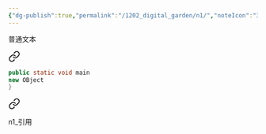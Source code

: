 ```yaml
---
{"dg-publish":true,"permalink":"/1202_digital_garden/n1/","noteIcon":"3","created":"2024-02-24T13:53:00.696+08:00","updated":"2024-02-24T14:04:42.560+08:00"}
---
```




普通文本


<div class="transclusion internal-embed is-loaded"><a class="markdown-embed-link" href="/1202-digital-garden/n1/#16w1u2" aria-label="Open link"><svg xmlns="http://www.w3.org/2000/svg" width="24" height="24" viewBox="0 0 24 24" fill="none" stroke="currentColor" stroke-width="2" stroke-linecap="round" stroke-linejoin="round" class="svg-icon lucide-link"><path d="M10 13a5 5 0 0 0 7.54.54l3-3a5 5 0 0 0-7.07-7.07l-1.72 1.71"></path><path d="M14 11a5 5 0 0 0-7.54-.54l-3 3a5 5 0 0 0 7.07 7.07l1.71-1.71"></path></svg></a><div class="markdown-embed">



```java title="n1 code" {2}
public static void main
new OBject
}
```

</div></div>


  

<div class="transclusion internal-embed is-loaded"><a class="markdown-embed-link" href="/1202-digital-garden/n1/#d3cfkm" aria-label="Open link"><svg xmlns="http://www.w3.org/2000/svg" width="24" height="24" viewBox="0 0 24 24" fill="none" stroke="currentColor" stroke-width="2" stroke-linecap="round" stroke-linejoin="round" class="svg-icon lucide-link"><path d="M10 13a5 5 0 0 0 7.54.54l3-3a5 5 0 0 0-7.07-7.07l-1.72 1.71"></path><path d="M14 11a5 5 0 0 0-7.54-.54l-3 3a5 5 0 0 0 7.07 7.07l1.71-1.71"></path></svg></a><div class="markdown-embed">



n1_引用 

</div></div>
